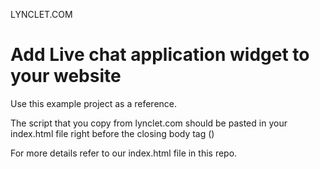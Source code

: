 
LYNCLET.COM


# Add Live chat application widget to your website 

Use this example project as a reference. 

The script that you copy from lynclet.com should be pasted in your index.html file right before the closing body tag (</body>) 

For more details refer to our index.html file in this repo.